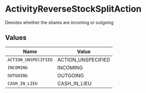 # ActivityReverseStockSplitAction

Denotes whether the shares are incoming or outgoing


## Values

| Name                 | Value                |
| -------------------- | -------------------- |
| `ACTION_UNSPECIFIED` | ACTION_UNSPECIFIED   |
| `INCOMING`           | INCOMING             |
| `OUTGOING`           | OUTGOING             |
| `CASH_IN_LIEU`       | CASH_IN_LIEU         |